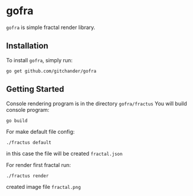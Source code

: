 # gofra

`gofra` is simple fractal render library.

## Installation

To install `gofra`, simply run:
```
go get github.com/gitchander/gofra
```

## Getting Started

Сonsole rendering program is in the directory `gofra/fractus`
You will build console program:
```
go build
```

For make default file config:
```
./fractus default
```
in this case the file will be created `fractal.json`

For render first fractal run:
```
./fractus render
```
created image file `fractal.png`
